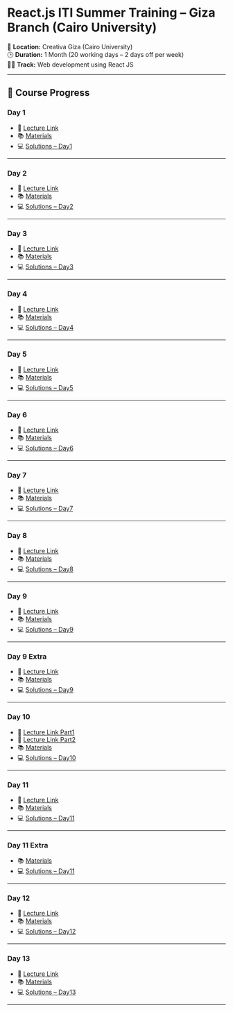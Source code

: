 # React.js ITI Summer Training – Giza Branch (Cairo University)

📍 **Location:** Creativa Giza (Cairo University)  
🕒 **Duration:** 1 Month (20 working days – 2 days off per week)  
👨‍🏫 **Track:** Web development using React JS

---

## 📅 Course Progress

### Day 1
- 🎥 [Lecture Link](https://drive.google.com/file/d/1o4nKQcF00rIR9aj_OGIfimWGYmSJ5Qny/view?usp=drive_link)  
- 📚 [Materials](https://drive.google.com/drive/folders/1u5AyIXwnZSdVxc3QzFqHhz6Xmq8PH1RX?usp=drive_link)  
- 💻 [Solutions – Day1](./Day1)

---

### Day 2
- 🎥 [Lecture Link](https://drive.google.com/file/d/1aVsfFVl_FWVSPOczqZyaZ-rzvIEPtyB8/view?usp=drive_link)  
- 📚 [Materials](https://drive.google.com/drive/folders/1uRCUg6fo6bdKtI4iLF1PkXVBOm7HSgE-?usp=drive_link)  
- 💻 [Solutions – Day2](./Day2)

---

### Day 3
- 🎥 [Lecture Link](https://drive.google.com/file/d/1wPnXwPGN9R59oG6wpzW4WtxRH6IyqjV3/view?usp=sharing)  
- 📚 [Materials](https://drive.google.com/drive/folders/1MsZKrvKMQuZNj-V-1JKJ1qbCY_bfz6rF?usp=drive_link)  
- 💻 [Solutions – Day3](./Day3)

---

### Day 4
- 🎥 [Lecture Link](https://drive.google.com/file/d/1s0xx6P4qZAmMnuXgrQltY3_ZlN02cdOT/view?usp=sharing)  
- 📚 [Materials](https://drive.google.com/drive/folders/1t5uVzahbEXU7fdHK59Uv0gdSKskA01E6?usp=drive_link)  
- 💻 [Solutions – Day4](./Day4)

---

### Day 5
- 🎥 [Lecture Link](https://drive.google.com/file/d/1M20tiNpKTCugxJkuaqvHm-8S0MaDagHI/view?usp=sharing)  
- 📚 [Materials](https://drive.google.com/drive/folders/1WTXh8icJbBQoXSPDMGfkBxGW6bs9iVsN?usp=drive_link)  
- 💻 [Solutions – Day5](./Day5)

---

### Day 6
- 🎥 [Lecture Link](https://drive.google.com/file/d/18q0GHdN2JAnAwxLpG5NFBffT05bsvpXp/view?usp=drive_link)  
- 📚 [Materials](https://drive.google.com/drive/folders/1snZTRuoi51rwH7SvlsPtNkWJ0mecVSfd?usp=drive_link)  
- 💻 [Solutions – Day6](./Day6)

---

### Day 7
- 🎥 [Lecture Link](https://drive.google.com/file/d/1CHcLoigce490QHYig2zqgAWPHOKyZjBr/view?usp=drive_link)  
- 📚 [Materials](https://drive.google.com/drive/folders/1xarQV8gmJ3kQLuyk0q2zR7nxlHAYX6Zu?usp=drive_link)  
- 💻 [Solutions – Day7](./Day7)

---

### Day 8
- 🎥 [Lecture Link](https://drive.google.com/file/d/1-pTyn0Pkdd8zREckEaOGEZQ5PdrN64zZ/view?usp=drive_link)  
- 📚 [Materials](https://drive.google.com/drive/folders/1DidloWmbABWo7DbZtRFXlWC8zYqfJuCs?usp=drive_link)  
- 💻 [Solutions – Day8](./Day8)

---

### Day 9
- 🎥 [Lecture Link](https://drive.google.com/file/d/1K1Xx1VFi1fDTZu_r4O0WAceKzhS5bz44/view?usp=drive_link)  
- 📚 [Materials](https://drive.google.com/drive/folders/1T_zdLK85KONkm2a69rK_iy8eW3GO91lp?usp=drive_link)  
- 💻 [Solutions – Day9](./Day9)

---

### Day 9 Extra
- 🎥 [Lecture Link](https://drive.google.com/file/d/1aHSLUPhhkK3v62Kd4_L1qXzCp4kJ2BHl/view?usp=drive_link)  
- 📚 [Materials](https://drive.google.com/drive/folders/1DiLzDMMWJzWEXOL30eqQTwyJ27utMRA9?usp=drive_link)  
- 💻 [Solutions – Day9](./Day9)

---

### Day 10
- 🎥 [Lecture Link Part1](https://drive.google.com/file/d/1cbuWVR6MEFzCMtBlnxEJe2vnWtPonyBY/view?usp=drive_link)  
- 🎥 [Lecture Link Part2](https://drive.google.com/file/d/1Nftu_BL0vpZ5AKeqUHlZq1PyF-AZsi4e/view?usp=drive_link)  
- 📚 [Materials](https://drive.google.com/drive/folders/1FW07430KXSavLQUmmV73jam1Km4VF8Nw?usp=drive_link)  
- 💻 [Solutions – Day10](./Day10)

---

### Day 11
- 🎥 [Lecture Link](#)  
- 📚 [Materials](#)  
- 💻 [Solutions – Day11](./Day11/HTML5%20&%20CSS3%20Tasks/)

---

### Day 11 Extra
- 📚 [Materials](#)  
- 💻 [Solutions – Day11](./Day11/ES%20Tasks/)

---

### Day 12
- 🎥 [Lecture Link](#)  
- 📚 [Materials](#)  
- 💻 [Solutions – Day12](./Day12)

---

### Day 13
- 🎥 [Lecture Link](#)
- 📚 [Materials](#)  
- 💻 [Solutions – Day13](./Day13)


---
